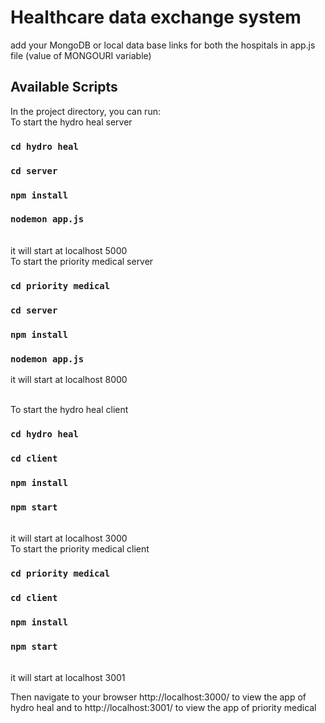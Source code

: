 # Healthcare data exchange system
add your MongoDB or local data base links for both the hospitals in app.js file (value of MONGOURI variable)

## Available Scripts

In the project directory, you can run:
<br/>
To start the hydro heal server
### `cd hydro heal`
### `cd server`
### `npm install`
### `nodemon app.js`

<br/>
it will start at localhost 5000

<br/>
To start the priority medical server

### `cd priority medical`
### `cd server`
### `npm install`
### `nodemon app.js`

it will start at localhost 8000

<br/>
To start the hydro heal client

### `cd hydro heal`
### `cd client`
### `npm install`
### `npm start`

<br/>
it will start at localhost 3000

<br/>
To start the priority medical client

### `cd priority medical`
### `cd client`
### `npm install`
### `npm start`

<br/>
it will start at localhost 3001




Then navigate to your browser http://localhost:3000/ to view the app of hydro heal and to http://localhost:3001/ to view the app of priority medical
